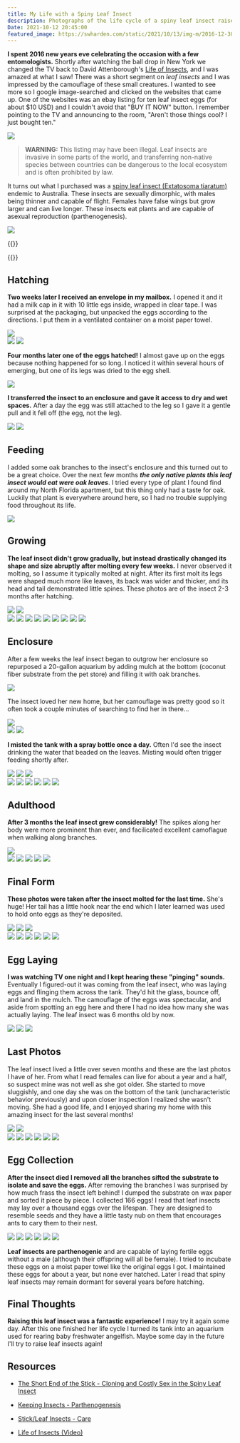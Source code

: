 ```yaml
---
title: My Life with a Spiny Leaf Insect
description: Photographs of the life cycle of a spiny leaf insect raised as a pet
Date: 2021-10-12 20:45:00
featured_image: https://swharden.com/static/2021/10/13/img-m/2016-12-30_15.11.10.jpg
---
```


**I spent 2016 new years eve celebrating the occasion with a few entomologists.** Shortly after watching the ball drop in New York we changed the TV back to David Attenborough's [Life of Insects](https://www.youtube.com/watch?v=Cs1Xs3Eheag), and I was amazed at what I saw! There was a short segment on _leaf insects_ and I was impressed by the camouflage of these small creatures. I wanted to see more so I google image-searched and clicked on the websites that came up. One of the websites was an ebay listing for ten leaf insect eggs (for about $10 USD) and I couldn't avoid that "BUY IT NOW" button. I remember pointing to the TV and announcing to the room, "Aren't those things cool? I just bought ten."

<div class="text-center img-border">
<img src="https://swharden.com/static/2021/10/13/ebay.png" />
</div>

> **WARNING:** This listing may have been illegal. Leaf insects are invasive in some parts of the world, and transferring non-native species between countries can be dangerous to the local ecosystem and is often prohibited by law.

It turns out what I purchased was a [spiny leaf insect (Extatosoma tiaratum)](https://en.wikipedia.org/wiki/Extatosoma_tiaratum) endemic to Australia. These insects are sexually dimorphic, with males being thinner and capable of flight. Females have false wings but grow larger and can live longer. These insects eat plants and are capable of asexual reproduction (parthenogenesis).

<div class="text-center">
<img src='https://swharden.com/static/2021/10/13/leaf-insect-male-female3.jpg' />
</div>

{{<youtube Cs1Xs3Eheag>}}

{{<youtube P5Y-bCfKUrU>}}

## Hatching

**Two weeks later I received an envelope in my mailbox.** I opened it and it had a milk cap in it with 10 little egs inside, wrapped in clear tape. I was surprised at the packaging, but unpacked the eggs according to the directions. I put them in a ventilated container on a moist paper towel.

<div class="text-center img-border">
<a href='https://swharden.com/static/2021/10/13/img-m/2016-04-14_18.33.18.jpg'><img src='https://swharden.com/static/2021/10/13/img-m/2016-04-14_18.33.18.jpg' /></a>
</div>

<div class="text-center img-small img-border">
<a href='https://swharden.com/static/2021/10/13/img-m/2016-04-14_18.35.19.jpg'><img src='https://swharden.com/static/2021/10/13/img-s/2016-04-14_18.35.19.jpg' /></a>
<a href='https://swharden.com/static/2021/10/13/img-m/2016-04-14_18.32.54.jpg'><img src='https://swharden.com/static/2021/10/13/img-s/2016-04-14_18.32.54.jpg' /></a>
</div>

**Four months later one of the eggs hatched!** I almost gave up on the eggs because nothing happened for so long. I noticed it within several hours of emerging, but one of its legs was dried to the egg shell.

<div class="text-center img-border">
<a href='https://swharden.com/static/2021/10/13/img-m/2016-04-11_20.26.39.jpg'><img src='https://swharden.com/static/2021/10/13/img-m/2016-04-11_20.26.39.jpg' /></a>
</div>

**I transferred the insect to an enclosure and gave it access to dry and wet spaces.** After a day the egg was still attached to the leg so I gave it a gentle pull and it fell off (the egg, not the leg).

<div class="text-center img-small img-border">
<a href='https://swharden.com/static/2021/10/13/img-m/2016-04-11_21.45.19.jpg'><img src='https://swharden.com/static/2021/10/13/img-s/2016-04-11_21.45.19.jpg' /></a>
<a href='https://swharden.com/static/2021/10/13/img-m/2016-04-11_23.40.01.jpg'><img src='https://swharden.com/static/2021/10/13/img-s/2016-04-11_23.40.01.jpg' /></a>
</div>

## Feeding

I added some oak branches to the insect's enclosure and this turned out to be a great choice. Over the next few months ***the only native plants this leaf insect would eat were oak leaves***. I tried every type of plant I found find around my North Florida apartment, but this thing only had a taste for oak. Luckily that plant is everywhere around here, so I had no trouble supplying food throughout its life.

<div class="text-center img-border">
<a href='https://swharden.com/static/2021/10/13/img-m/2016-04-14_18.26.30.jpg'><img src='https://swharden.com/static/2021/10/13/img-m/2016-04-14_18.26.30.jpg' /></a>
</div>

## Growing

**The leaf insect didn't grow gradually, but instead drastically changed its shape and size abruptly after molting every few weeks.** I never observed it molting, so I assume it typically molted at night. After its first molt its legs were shaped much more like leaves, its back was wider and thicker, and its head and tail demonstrated little spines. These photos are of the insect 2-3 months after hatching.

<div class="text-center img-border">
<a href='https://swharden.com/static/2021/10/13/img-m/2016-05-19_20.18.22.jpg'><img src='https://swharden.com/static/2021/10/13/img-m/2016-05-19_20.18.22.jpg' /></a>
<a href='https://swharden.com/static/2021/10/13/img-m/2016-05-19_20.20.59.jpg'><img src='https://swharden.com/static/2021/10/13/img-m/2016-05-19_20.20.59.jpg' /></a>
</div>

<div class="text-center img-micro img-border">
<a href='https://swharden.com/static/2021/10/13/img-m/2016-05-07_15.44.14.jpg'><img src='https://swharden.com/static/2021/10/13/img-s/2016-05-07_15.44.14.jpg' /></a>
<a href='https://swharden.com/static/2021/10/13/img-m/2016-05-07_15.45.31.jpg'><img src='https://swharden.com/static/2021/10/13/img-s/2016-05-07_15.45.31.jpg' /></a>
<a href='https://swharden.com/static/2021/10/13/img-m/2016-05-07_15.46.01.jpg'><img src='https://swharden.com/static/2021/10/13/img-s/2016-05-07_15.46.01.jpg' /></a>
<a href='https://swharden.com/static/2021/10/13/img-m/2016-05-19_20.20.07.jpg'><img src='https://swharden.com/static/2021/10/13/img-s/2016-05-19_20.20.07.jpg' /></a>
<a href='https://swharden.com/static/2021/10/13/img-m/2016-06-08_20.50.45.jpg'><img src='https://swharden.com/static/2021/10/13/img-s/2016-06-08_20.50.45.jpg' /></a>
<a href='https://swharden.com/static/2021/10/13/img-m/2016-06-19_01.00.53.jpg'><img src='https://swharden.com/static/2021/10/13/img-s/2016-06-19_01.00.53.jpg' /></a>
<a href='https://swharden.com/static/2021/10/13/img-m/2016-06-19_01.01.26.jpg'><img src='https://swharden.com/static/2021/10/13/img-s/2016-06-19_01.01.26.jpg' /></a>
<a href='https://swharden.com/static/2021/10/13/img-m/2016-07-03_13.23.58.jpg'><img src='https://swharden.com/static/2021/10/13/img-s/2016-07-03_13.23.58.jpg' /></a>
<a href='https://swharden.com/static/2021/10/13/img-m/2016-07-03_13.25.34.jpg'><img src='https://swharden.com/static/2021/10/13/img-s/2016-07-03_13.25.34.jpg' /></a>
</div>

## Enclosure

After a few weeks the leaf insect began to outgrow her enclosure so repurposed a 20-gallon aquarium by adding mulch at the bottom (coconut fiber substrate from the pet store) and filling it with oak branches. 

<div class="text-center img-border">
<a href='https://swharden.com/static/2021/10/13/img-m/2016-06-04_20.08.25.jpg'><img src='https://swharden.com/static/2021/10/13/img-m/2016-06-04_20.08.25.jpg' /></a>
</div>

The insect loved her new home, but her camouflage was pretty good so it often took a couple minutes of searching to find her in there...

<div class="text-center img-border">
<a href='https://swharden.com/static/2021/10/13/img-m/2016-06-04_20.07.20.jpg'><img src='https://swharden.com/static/2021/10/13/img-m/2016-06-04_20.07.20.jpg' /></a>
</div>

<div class="text-center img-border img-small">
<a href='https://swharden.com/static/2021/10/13/img-m/2016-06-04_00.16.12.jpg'><img src='https://swharden.com/static/2021/10/13/img-s/2016-06-04_00.16.12.jpg' /></a>
<a href='https://swharden.com/static/2021/10/13/img-m/2016-06-07_23.29.18.jpg'><img src='https://swharden.com/static/2021/10/13/img-s/2016-06-07_23.29.18.jpg' /></a>
</div>

**I misted the tank with a spray bottle once a day.** Often I'd see the insect drinking the water that beaded on the leaves. Misting would often trigger feeding shortly after.

<div class="text-center img-border">
<a href='https://swharden.com/static/2021/10/13/img-m/2016-06-25_11.56.40.jpg'><img src='https://swharden.com/static/2021/10/13/img-m/2016-06-25_11.56.40.jpg' /></a>
<a href='https://swharden.com/static/2021/10/13/img-m/2016-06-22_00.20.08.jpg'><img src='https://swharden.com/static/2021/10/13/img-m/2016-06-22_00.20.08.jpg' /></a>
<a href='https://swharden.com/static/2021/10/13/img-m/2016-06-24_00.41.24.jpg'><img src='https://swharden.com/static/2021/10/13/img-m/2016-06-24_00.41.24.jpg' /></a>
</div>

<div class="text-center img-border img-micro">
<a href='https://swharden.com/static/2021/10/13/img-m/2016-06-08_21.57.20.jpg'><img src='https://swharden.com/static/2021/10/13/img-s/2016-06-08_21.57.20.jpg' /></a>
<a href='https://swharden.com/static/2021/10/13/img-m/2016-06-21_22.17.34.jpg'><img src='https://swharden.com/static/2021/10/13/img-s/2016-06-21_22.17.34.jpg' /></a>
<a href='https://swharden.com/static/2021/10/13/img-m/2016-06-24_00.41.46.jpg'><img src='https://swharden.com/static/2021/10/13/img-s/2016-06-24_00.41.46.jpg' /></a>
<a href='https://swharden.com/static/2021/10/13/img-m/2016-06-24_00.44.13.jpg'><img src='https://swharden.com/static/2021/10/13/img-s/2016-06-24_00.44.13.jpg' /></a>
<a href='https://swharden.com/static/2021/10/13/img-m/2016-06-28_22.55.52.jpg'><img src='https://swharden.com/static/2021/10/13/img-s/2016-06-28_22.55.52.jpg' /></a>
<a href='https://swharden.com/static/2021/10/13/img-m/2016-07-15_07.37.02.jpg'><img src='https://swharden.com/static/2021/10/13/img-s/2016-07-15_07.37.02.jpg' /></a>
</div>

## Adulthood

**After 3 months the leaf insect grew considerably!** The spikes along her body were more prominent than ever, and facilicated excellent camoflague when walking along branches.

<div class="text-center img-border">
<a href='https://swharden.com/static/2021/10/13/img-m/2016-07-15_07.39.53.jpg'><img src='https://swharden.com/static/2021/10/13/img-m/2016-07-15_07.39.53.jpg' /></a>
</div>

<div class="text-center img-micro img-border">
<a href='https://swharden.com/static/2021/10/13/img-m/2016-07-15_07.38.45.jpg'><img src='https://swharden.com/static/2021/10/13/img-s/2016-07-15_07.38.45.jpg' /></a>
<a href='https://swharden.com/static/2021/10/13/img-m/2016-07-15_07.39.16.jpg'><img src='https://swharden.com/static/2021/10/13/img-s/2016-07-15_07.39.16.jpg' /></a>
<a href='https://swharden.com/static/2021/10/13/img-m/2016-07-15_07.39.24.jpg'><img src='https://swharden.com/static/2021/10/13/img-s/2016-07-15_07.39.24.jpg' /></a>
<a href='https://swharden.com/static/2021/10/13/img-m/2016-07-15_07.39.44.jpg'><img src='https://swharden.com/static/2021/10/13/img-s/2016-07-15_07.39.44.jpg' /></a>
<a href='https://swharden.com/static/2021/10/13/img-m/2016-07-15_07.40.04.jpg'><img src='https://swharden.com/static/2021/10/13/img-s/2016-07-15_07.40.04.jpg' /></a>
</div>

## Final Form

**These photos were taken after the insect molted for the last time.** She's huge! Her tail has a little hook near the end which I later learned was used to hold onto eggs as they're deposited.

<div class="text-center img-border">
<a href='https://swharden.com/static/2021/10/13/img-m/2016-08-22_22.30.10.jpg'><img src='https://swharden.com/static/2021/10/13/img-m/2016-08-22_22.30.10.jpg' /></a>
<a href='https://swharden.com/static/2021/10/13/img-m/2016-09-20_22.07.38.jpg'><img src='https://swharden.com/static/2021/10/13/img-m/2016-09-20_22.07.38.jpg' /></a>
<a href='https://swharden.com/static/2021/10/13/img-m/2016-08-23_18.04.04.jpg'><img src='https://swharden.com/static/2021/10/13/img-m/2016-08-23_18.04.04.jpg' /></a>
</div>

<div class="text-center img-micro img-border">
<a href='https://swharden.com/static/2021/10/13/img-m/2016-08-03_22.55.21.jpg'><img src='https://swharden.com/static/2021/10/13/img-s/2016-08-03_22.55.21.jpg' /></a>
<a href='https://swharden.com/static/2021/10/13/img-m/2016-08-04_23.12.14.jpg'><img src='https://swharden.com/static/2021/10/13/img-s/2016-08-04_23.12.14.jpg' /></a>
<a href='https://swharden.com/static/2021/10/13/img-m/2016-08-04_23.13.26.jpg'><img src='https://swharden.com/static/2021/10/13/img-s/2016-08-04_23.13.26.jpg' /></a>
<a href='https://swharden.com/static/2021/10/13/img-m/2016-08-22_22.33.18.jpg'><img src='https://swharden.com/static/2021/10/13/img-s/2016-08-22_22.33.18.jpg' /></a>
<a href='https://swharden.com/static/2021/10/13/img-m/2016-08-23_07.16.48.jpg'><img src='https://swharden.com/static/2021/10/13/img-s/2016-08-23_07.16.48.jpg' /></a>
<a href='https://swharden.com/static/2021/10/13/img-m/2016-08-23_07.16.54.jpg'><img src='https://swharden.com/static/2021/10/13/img-s/2016-08-23_07.16.54.jpg' /></a>
</div>

## Egg Laying

**I was watching TV one night and I kept hearing these "pinging" sounds.** Eventually I figured-out it was coming from the leaf insect, who was laying eggs and flinging them across the tank. They'd hit the glass, bounce off, and land in the mulch. The camouflage of the eggs was spectacular, and aside from spotting an egg here and there I had no idea how many she was actually laying. The leaf insect was 6 months old by now.

<div class="text-center img-border">
<a href='https://swharden.com/static/2021/10/13/img-m/2016-10-09_23.04.05.jpg'><img src='https://swharden.com/static/2021/10/13/img-m/2016-10-09_23.04.05.jpg' /></a>
<a href='https://swharden.com/static/2021/10/13/img-m/2016-10-26_17.21.38.jpg'><img src='https://swharden.com/static/2021/10/13/img-m/2016-10-26_17.21.38.jpg' /></a>
<a href='https://swharden.com/static/2021/10/13/img-m/2016-10-09_23.05.48.jpg'><img src='https://swharden.com/static/2021/10/13/img-m/2016-10-09_23.05.48.jpg' /></a>
</div>

## Last Photos
The leaf insect lived a little over seven months and these are the last photos I have of her. From what I read females can live for about a year and a half, so suspect mine was not well as she got older. She started to move sluggishly, and one day she was on the bottom of the tank (uncharacteristic behavior previously) and upon closer inspection I realized she wasn't moving. She had a good life, and I enjoyed sharing my home with this amazing insect for the last several months!

<div class="text-center img-border">
<a href='https://swharden.com/static/2021/10/13/img-m/2016-12-30_15.11.10.jpg'><img src='https://swharden.com/static/2021/10/13/img-m/2016-12-30_15.11.10.jpg' /></a>
<a href='https://swharden.com/static/2021/10/13/img-m/2016-12-30_15.10.57.jpg'><img src='https://swharden.com/static/2021/10/13/img-m/2016-12-30_15.10.57.jpg' /></a>
</div>

<div class="text-center img-micro img-border">
<a href='https://swharden.com/static/2021/10/13/img-m/2016-11-30_23.08.25.jpg'><img src='https://swharden.com/static/2021/10/13/img-m/2016-11-30_23.08.25.jpg' /></a>
<a href='https://swharden.com/static/2021/10/13/img-m/2016-11-30_23.07.56.jpg'><img src='https://swharden.com/static/2021/10/13/img-s/2016-11-30_23.07.56.jpg' /></a>
<a href='https://swharden.com/static/2021/10/13/img-m/2016-11-30_23.08.03.jpg'><img src='https://swharden.com/static/2021/10/13/img-s/2016-11-30_23.08.03.jpg' /></a>
<a href='https://swharden.com/static/2021/10/13/img-m/2016-11-30_23.09.45.jpg'><img src='https://swharden.com/static/2021/10/13/img-s/2016-11-30_23.09.45.jpg' /></a>
<a href='https://swharden.com/static/2021/10/13/img-m/2016-11-30_23.10.19.jpg'><img src='https://swharden.com/static/2021/10/13/img-s/2016-11-30_23.10.19.jpg' /></a>
<a href='https://swharden.com/static/2021/10/13/img-m/2016-12-30_15.11.00.jpg'><img src='https://swharden.com/static/2021/10/13/img-s/2016-12-30_15.11.00.jpg' /></a>
</div>

## Egg Collection
**After the insect died I removed all the branches sifted the substrate to isolate and save the eggs.** After removing the branches I was surprised by how much frass the insect left behind! I dumped the substrate on wax paper and sorted it piece by piece. I collected 166 eggs! I read that leaf insects may lay over a thousand eggs over the lifespan. They are designed to resemble seeds and they have a little tasty nub on them that encourages ants to cary them to their nest.

<div class="text-center img-micro img-border">
<a href='https://swharden.com/static/2021/10/13/img-m/2017-01-01_12.08.08.jpg'><img src='https://swharden.com/static/2021/10/13/img-s/2017-01-01_12.08.08.jpg' /></a>
<a href='https://swharden.com/static/2021/10/13/img-m/2017-01-01_12.08.27.jpg'><img src='https://swharden.com/static/2021/10/13/img-s/2017-01-01_12.08.27.jpg' /></a>
<a href='https://swharden.com/static/2021/10/13/img-m/2017-01-01_12.09.13.jpg'><img src='https://swharden.com/static/2021/10/13/img-s/2017-01-01_12.09.13.jpg' /></a>
<a href='https://swharden.com/static/2021/10/13/img-m/2017-01-01_17.17.23.jpg'><img src='https://swharden.com/static/2021/10/13/img-s/2017-01-01_17.17.23.jpg' /></a>
<a href='https://swharden.com/static/2021/10/13/img-m/2017-01-01_17.20.31.jpg'><img src='https://swharden.com/static/2021/10/13/img-s/2017-01-01_17.20.31.jpg' /></a>
<a href='https://swharden.com/static/2021/10/13/img-m/2017-01-01_19.17.04.jpg'><img src='https://swharden.com/static/2021/10/13/img-s/2017-01-01_19.17.04.jpg' /></a>
</div>

**Leaf insects are parthenogenic** and are capable of laying fertile eggs without a male (although their offspring will all be female). I tried to incubate these eggs on a moist paper towel like the original eggs I got. I maintained these eggs for about a year, but none ever hatched. Later I read that spiny leaf insects may remain dormant for several years before hatching. 

## Final Thoughts

**Raising this leaf insect was a fantastic experience!** I may try it again some day. After this one finished her life cycle I turned its tank into an aquarium used for rearing baby freshwater angelfish. Maybe some day in the future I'll try to raise leaf insects again!

## Resources

* [The Short End of the Stick - Cloning and Costly Sex in the Spiny Leaf Insect](http://www.bonduriansky.net/Burke_2017_The_Short_End_of_The_Stick.pdf)

* [Keeping Insects - Parthenogenesis](https://www.keepinginsects.com/stick-insect/parthenogenesis/)

* [Stick/Leaf Insects - Care](https://www.pkpets.com.au/images/pdf-care-list/Info%20Sheet%2011%20-%20Stick%20Leaf%20Insects.pdf)

* [Life of Insects (Video)](https://www.youtube.com/watch?v=uppwVyUd5S0)
